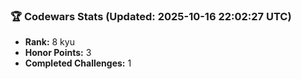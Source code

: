 ### 🏆 Codewars Stats (Updated: 2025-10-16 22:02:27 UTC)

- **Rank:** 8 kyu
- **Honor Points:** 3
- **Completed Challenges:** 1
